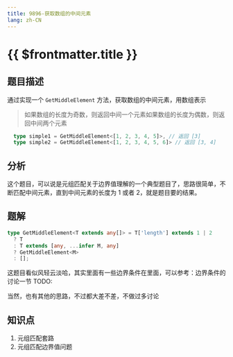 ```yaml
---
title: 9896-获取数组的中间元素
lang: zh-CN
---
```


# {{ $frontmatter.title }}

## 题目描述

通过实现一个 `GetMiddleElement` 方法，获取数组的中间元素，用数组表示

> 如果数组的长度为奇数，则返回中间一个元素如果数组的长度为偶数，则返回中间两个元素

```ts
  type simple1 = GetMiddleElement<[1, 2, 3, 4, 5]>, // 返回 [3]
  type simple2 = GetMiddleElement<[1, 2, 3, 4, 5, 6]> // 返回 [3, 4]
```

## 分析

这个题目，可以说是元组匹配关于边界值理解的一个典型题目了，思路很简单，不断匹配中间元素，直到中间元素的长度为 1 或者 2，就是题目要的结果。

## 题解

```ts
type GetMiddleElement<T extends any[]> = T['length'] extends 1 | 2
  ? T
  : T extends [any, ...infer M, any]
  ? GetMiddleElement<M>
  : [];
```

这题目看似风轻云淡哈，其实里面有一些边界条件在里面，可以参考：边界条件的讨论一节 TODO:

当然，也有其他的思路，不过都大差不差，不做过多讨论

## 知识点

1. 元组匹配套路
2. 元组匹配边界值问题
